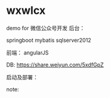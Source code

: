 # wxwlcx
demo for 微信公众号开发
后台：

springboot mybatis sqlserver2012 

前端：
angularJS

DB:
https://share.weiyun.com/5xdfGpZ


启动及部署：



note:
